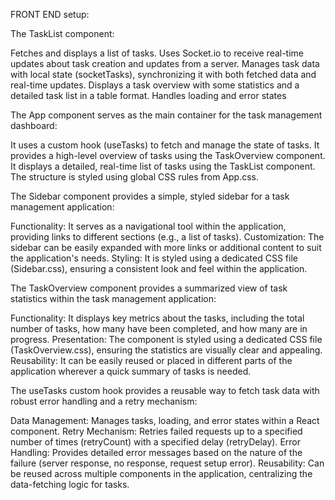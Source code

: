 FRONT END setup: 


The TaskList component:

Fetches and displays a list of tasks.
Uses Socket.io to receive real-time updates about task creation and updates from a server.
Manages task data with local state (socketTasks), synchronizing it with both fetched data and real-time updates.
Displays a task overview with some statistics and a detailed task list in a table format.
Handles loading and error states 

The App component serves as the main container for the task management dashboard:

It uses a custom hook (useTasks) to fetch and manage the state of tasks.
It provides a high-level overview of tasks using the TaskOverview component.
It displays a detailed, real-time list of tasks using the TaskList component.
The structure is styled using global CSS rules from App.css.

The Sidebar component provides a simple, styled sidebar for a task management application:

Functionality: It serves as a navigational tool within the application, providing links to different sections (e.g., a list of tasks).
Customization: The sidebar can be easily expanded with more links or additional content to suit the application's needs.
Styling: It is styled using a dedicated CSS file (Sidebar.css), ensuring a consistent look and feel within the application.

The TaskOverview component provides a summarized view of task statistics within the task management application:

Functionality: It displays key metrics about the tasks, including the total number of tasks, how many have been completed, and how many are in progress.
Presentation: The component is styled using a dedicated CSS file (TaskOverview.css), ensuring the statistics are visually clear and appealing.
Reusability: It can be easily reused or placed in different parts of the application wherever a quick summary of tasks is needed.

The useTasks custom hook provides a reusable way to fetch task data with robust error handling and a retry mechanism:

Data Management: Manages tasks, loading, and error states within a React component.
Retry Mechanism: Retries failed requests up to a specified number of times (retryCount) with a specified delay (retryDelay).
Error Handling: Provides detailed error messages based on the nature of the failure (server response, no response, request setup error).
Reusability: Can be reused across multiple components in the application, centralizing the data-fetching logic for tasks.